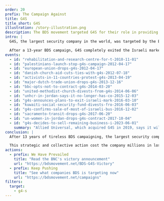 ```yaml
---
order: 20
prefix: The Campaign Against
title: G4S
title_short: G4S
illustration: /story-illustration.png
description: The BDS movement targeted G4S for their role in providing services to Israeli prisons, police, the military, and illegal settlements.
intro: |
  G4S, the largest security company in the world, was targeted by the BDS movement for providing services to Israeli prisons, police, the military, and illegal settlements.

  After a 13-year BDS campaign, G4S completely exited the Israeli market.
events:
  - id: "rehabilitation-and-research-centre-for-t-2010-11-01"
  - id: "palestinians-launch-stop-g4s-campaign-2012-04-17"
  - id: "european-union-drops-g4s-2012-04-17"
  - id: "danish-church-aid-cuts-ties-with-g4s-2012-07-18"
  - id: "activists-in-11-countries-protest-g4s-2013-04-19"
  - id: "major-dutch-trade-union-drops-g4s-2013-12-16"
  - id: "bbc-opts-not-to-contract-g4s-2014-03-20"
  - id: "united-methodist-church-divests-from-g4s-2014-06-06"
  - id: "unhcr-in-jordan-says-it-no-longer-has-co-2015-12-03"
  - id: "g4s-announces-plans-to-exit-israeli-mark-2016-03-10"
  - id: "kuwaiti-social-security-fund-divests-fro-2016-06-03"
  - id: "g4s-confirms-sale-of-most-of-israeli-bus-2016-12-02"
  - id: "sacramento-transit-drops-g4s-2017-06-20"
  - id: "un-women-in-jordan-drops-g4s-contract-2017-10-04"
  - id: "g4s-decides-to-sell-remaining-business-i-2023-06-01"
    summary: "Allied Universal, which acquired G4S in 2019, says it will sell its remaining stake in Policity, a move that would end G4S’ business in Israel."
conclusion: |
  After 13 years of tireless BDS campaigning, the largest security company in the world was forced to divest from apartheid Israel.

  This strategic and collective action cost the company millions in lost and cancelled contracts and forced them to acknowledge "reputational damage."
actions:
  - prefix: We Have Prevailed
    title: "Read the BNC's victory announcement"
    url: "https://bdsmovement.net/BDS-G4S-Victory"
  - prefix: Keep Pushing
    title: "See what companies BDS is targeting now"
    url: "https://bdsmovement.net/campaigns"
filters:
  target:
    - g4-s
---
```


